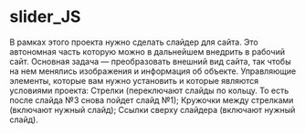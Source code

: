# slider_JS
В рамках этого проекта нужно сделать слайдер для сайта. Это автономная часть которую можно в дальнейшем внедрить в рабочий сайт. 
Основная задача — преобразовать внешний вид сайта, так чтобы на нем менялись изображения и информация об объекте. 
Управляющие элементы, которые вам нужно установить и которые являются условиями проекта:
Стрелки (переключают слайды по кольцу. То есть после слайда №3 снова пойдет слайд №1);
Кружочки между стрелками (включают нужный слайд);
Ссылки сверху слайдера (включают нужный слайд).
